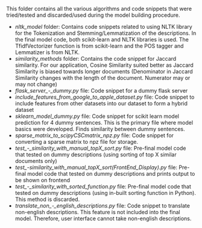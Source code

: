 This folder contains all the various algorithms and code snippets that were tried/tested and discarded/used during the model building procedure.

- *nltk_model* folder: Contains code snippets related to using NLTK library for the Tokenization and Stemming/Lemmatization of the descriptions. In the final model code, both scikit-learn and NLTK libraries is used. The TfidfVectorizer function is from scikit-learn and the POS tagger and Lemmatizer is from NLTK.
- *similarity_methods* folder: Contains the code snippet for Jaccard similarity. For our application, Cosine Similarity suited better as Jaccard Similarity is biased towards longer documents (Denominator in Jaccard Similarity changes with the length of the document. Numerator may or may not change)
- *flask_server_-_dummy.py* file: Code snippet for a dummy flask server
- *include_features_from_google_to_apple_dataset.py* file: Code snippet to include features from other datasets into our dataset to form a hybrid dataset
- *sklearn_model_dummy.py* file: Code snippet for scikit learn model prediction for 4 dummy sentences. This is the primary file where model basics were developed. Finds similarity between dummy sentences.
- *sparse_matrix_to_scipyCSCmatrix_npz.py* file: Code snippet for converting a sparse matrix to npz file for storage.
- *test_-_similarity_with_manual_topX_sort.py* file: Pre-final model code that tested on dummy descriptions (using sorting of top X similar documents only)
- *test_-_similarity_with_manual_topX_sort_(FrontEnd_Display).py* file: Pre-final model code that tested on dummy descriptions and prints output to be shown on frontend
- *test_-_similarity_with_sorted_function.py* file: Pre-final model code that tested on dummy descriptions (using in-built sorting function in Python). This method is discarded.
- *translate_non_-_english_descriptions.py* file: Code snippet to translate non-english descriptions. This feature is not included into the final model. Therefore, user interface cannot take non-english descriptions.
